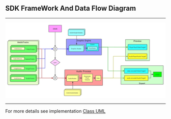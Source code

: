 ## SDK FrameWork And Data Flow Diagram
---
![avatar](resource/SDKFramework.png)

---
For more details see implementation [Class UML](ClassUML.md)